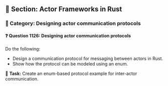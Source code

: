 ## 📘 Section: Actor Frameworks in Rust
### 🔹 Category: Designing actor communication protocols
#### ❓ Question 1126: Designing actor communication protocols

Do the following:

- Design a communication protocol for messaging between actors in Rust.
- Show how the protocol can be modeled using an enum.

🔧 **Task:** Create an enum-based protocol example for inter-actor communication.

